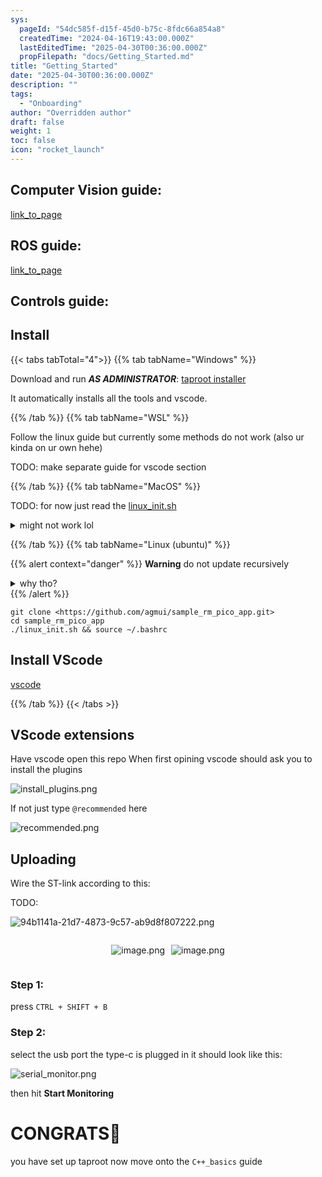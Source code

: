 ```yaml
---
sys:
  pageId: "54dc585f-d15f-45d0-b75c-8fdc66a854a8"
  createdTime: "2024-04-16T19:43:00.000Z"
  lastEditedTime: "2025-04-30T00:36:00.000Z"
  propFilepath: "docs/Getting_Started.md"
title: "Getting_Started"
date: "2025-04-30T00:36:00.000Z"
description: ""
tags:
  - "Onboarding"
author: "Overridden author"
draft: false
weight: 1
toc: false
icon: "rocket_launch"
---
```


## Computer Vision guide:

[link_to_page](86d45bc0-388b-4d26-8848-44f255f73d0e)

## ROS guide:

[link_to_page](3c76c1de-ec8f-46d6-8b0a-294005edc2d5)

## Controls guide:

## Install

{{< tabs tabTotal="4">}}
{{% tab tabName="Windows" %}}

Download and run _**AS ADMINISTRATOR**_: [taproot installer](https://github.com/Thornbots/TeachingFreshies/releases/tag/1.0)

It automatically installs all the tools and vscode.

{{% /tab %}}
{{% tab tabName="WSL" %}}

Follow the linux guide but currently some methods do not work (also ur kinda on ur own hehe)

TODO: make separate guide for vscode section

{{% /tab %}}
{{% tab tabName="MacOS" %}}

TODO: for now just read the [linux_init.sh](https://github.com/agmui/sample_rm_pico_app/blob/main/linux_init.sh)

<details>
<summary>might not work lol</summary>

`brew install libusb pkg-config`

Next install: [vscode](https://code.visualstudio.com/Download)

</details>

{{% /tab %}}
{{% tab tabName="Linux (ubuntu)" %}}

{{% alert context="danger" %}}
**Warning** do not update recursively
<details>
<summary>why tho?</summary>
There are some submodules that may go on for a while (like tinyusb) and I highly
recommend you don't need to get them.
If you want to see what submodules I update just look in `linux_init.sh`
</details>
{{% /alert %}}

```shell
git clone <https://github.com/agmui/sample_rm_pico_app.git>
cd sample_rm_pico_app
./linux_init.sh && source ~/.bashrc
```

## Install VScode

[vscode](https://code.visualstudio.com/Download)

{{% /tab %}}
{{< /tabs >}}

## VScode extensions

Have vscode open this repo
When first opining vscode should ask you to install the plugins

![install_plugins.png](https://prod-files-secure.s3.us-west-2.amazonaws.com/d518164a-d88e-44d1-a4ee-3adb3bd8bce0/89bd30f0-1825-4e77-867b-0a41ce370880/install_plugins.png?X-Amz-Algorithm=AWS4-HMAC-SHA256&X-Amz-Content-Sha256=UNSIGNED-PAYLOAD&X-Amz-Credential=ASIAZI2LB4666DA6YPW6%2F20250623%2Fus-west-2%2Fs3%2Faws4_request&X-Amz-Date=20250623T220819Z&X-Amz-Expires=3600&X-Amz-Security-Token=IQoJb3JpZ2luX2VjECUaCXVzLXdlc3QtMiJGMEQCIAlt7aY8Qqcdef90i8%2Fc%2Bk6vqVTdku6DmwNjKuzLojStAiAGhmlovqsFX%2B01lRhYWeEERkGsG1IwZRTsAXFxKF9w8Cr%2FAwgdEAAaDDYzNzQyMzE4MzgwNSIMvk366uAVBQVqqspPKtwDXxECHhntvGvn4F9zZJlEEjm3ZS84TwRDpDeqU7TgcHFiQu3i61ORDzm%2Bz%2FPx1HDpcvdNeEiE4JYSAXKkdvG3EQocDELmJBpSrAgANjkzgvsPh7WdRR0E6853bUrdzg%2BZfYHVhbpM7e1gGULVhBPY7%2FKZVCpHQoAa5QrOti9HQHA6c%2FAZqCegX6Qv4UgIY1VdN%2FriFM1kzFFb19cRXaEEdu1KZO79Uq7VErihSfo8nhUtlswgl7aU%2BfWeKwlwMxumaeqQePKfihiHaoKgXIkH0an0pkaabkf6HYUhytHQqki6B%2FphjMDSYhk9R8ggYWAHnqcopAilrdKtily6%2FU%2FCqDLTL4JK%2B%2BKyiwkUiLyUE0JnCkYwTSj38wFyeh%2BdU%2BOx%2BKCKRRT2w8QvjPzScRWpOW5KJ7gCGRy46rkEBR7oy09Z71WSAnaQDnA%2BZmD5f7vFn2%2BWCg3%2BVvTXj6WjoACcpAmCpflhynkty7jSIg31nsGEh5qcp8yNtjYeUdqgkUnAD%2BLa%2B6CnEUcq5hJjQeKaeCZVN7QblWGl6%2BJiDZs5p3A8tbqxl5uw01Jp0%2Bgekcmz3k8NCuaT0pNGuIAiAzxWCVUchKV1kizIdO%2B3eI3K38PSfrK%2FeI7qX%2FOORpkwl%2B3mwgY6pgH2lEpBqZBDkTjoeudDKra%2FOz8XFF8cT0vmpBRLZfEmKqXiJocSqrEuIK3oEONDZbwr9f15LHO5hO7ltHGfyfOHzuzPG8p5Wn4MOHN6QdM1eJrJFBbxvUSBjoYsihMR102ybF3thr6rGjQGoIrzypeztegjKGgdAP8lHs0N9GhTK6Gjz3KVbreDpbdhb%2Boql8tsdvygHptTHrEJfQsk%2BNAlLAIkKwZm&X-Amz-Signature=9a7a465e5e8b4323e195f82cb15019ebc41a8c087bfe43cc1aa03857327a56f2&X-Amz-SignedHeaders=host&x-amz-checksum-mode=ENABLED&x-id=GetObject)

If not just type `@recommended` here  

![recommended.png](https://prod-files-secure.s3.us-west-2.amazonaws.com/d518164a-d88e-44d1-a4ee-3adb3bd8bce0/61e661e9-5d85-4dfc-be0d-8d2097a5e793/recommended.png?X-Amz-Algorithm=AWS4-HMAC-SHA256&X-Amz-Content-Sha256=UNSIGNED-PAYLOAD&X-Amz-Credential=ASIAZI2LB4666DA6YPW6%2F20250623%2Fus-west-2%2Fs3%2Faws4_request&X-Amz-Date=20250623T220819Z&X-Amz-Expires=3600&X-Amz-Security-Token=IQoJb3JpZ2luX2VjECUaCXVzLXdlc3QtMiJGMEQCIAlt7aY8Qqcdef90i8%2Fc%2Bk6vqVTdku6DmwNjKuzLojStAiAGhmlovqsFX%2B01lRhYWeEERkGsG1IwZRTsAXFxKF9w8Cr%2FAwgdEAAaDDYzNzQyMzE4MzgwNSIMvk366uAVBQVqqspPKtwDXxECHhntvGvn4F9zZJlEEjm3ZS84TwRDpDeqU7TgcHFiQu3i61ORDzm%2Bz%2FPx1HDpcvdNeEiE4JYSAXKkdvG3EQocDELmJBpSrAgANjkzgvsPh7WdRR0E6853bUrdzg%2BZfYHVhbpM7e1gGULVhBPY7%2FKZVCpHQoAa5QrOti9HQHA6c%2FAZqCegX6Qv4UgIY1VdN%2FriFM1kzFFb19cRXaEEdu1KZO79Uq7VErihSfo8nhUtlswgl7aU%2BfWeKwlwMxumaeqQePKfihiHaoKgXIkH0an0pkaabkf6HYUhytHQqki6B%2FphjMDSYhk9R8ggYWAHnqcopAilrdKtily6%2FU%2FCqDLTL4JK%2B%2BKyiwkUiLyUE0JnCkYwTSj38wFyeh%2BdU%2BOx%2BKCKRRT2w8QvjPzScRWpOW5KJ7gCGRy46rkEBR7oy09Z71WSAnaQDnA%2BZmD5f7vFn2%2BWCg3%2BVvTXj6WjoACcpAmCpflhynkty7jSIg31nsGEh5qcp8yNtjYeUdqgkUnAD%2BLa%2B6CnEUcq5hJjQeKaeCZVN7QblWGl6%2BJiDZs5p3A8tbqxl5uw01Jp0%2Bgekcmz3k8NCuaT0pNGuIAiAzxWCVUchKV1kizIdO%2B3eI3K38PSfrK%2FeI7qX%2FOORpkwl%2B3mwgY6pgH2lEpBqZBDkTjoeudDKra%2FOz8XFF8cT0vmpBRLZfEmKqXiJocSqrEuIK3oEONDZbwr9f15LHO5hO7ltHGfyfOHzuzPG8p5Wn4MOHN6QdM1eJrJFBbxvUSBjoYsihMR102ybF3thr6rGjQGoIrzypeztegjKGgdAP8lHs0N9GhTK6Gjz3KVbreDpbdhb%2Boql8tsdvygHptTHrEJfQsk%2BNAlLAIkKwZm&X-Amz-Signature=930afc39c273e09a9b302470c4cb6f7ff43b18aac4a8de44cce5f49f4643c378&X-Amz-SignedHeaders=host&x-amz-checksum-mode=ENABLED&x-id=GetObject)

## Uploading

Wire the ST-link according to this:

TODO:

![94b1141a-21d7-4873-9c57-ab9d8f807222.png](https://prod-files-secure.s3.us-west-2.amazonaws.com/d518164a-d88e-44d1-a4ee-3adb3bd8bce0/e5fad17d-ab82-4300-9f4c-505ab4b1202c/94b1141a-21d7-4873-9c57-ab9d8f807222.png?X-Amz-Algorithm=AWS4-HMAC-SHA256&X-Amz-Content-Sha256=UNSIGNED-PAYLOAD&X-Amz-Credential=ASIAZI2LB4666DA6YPW6%2F20250623%2Fus-west-2%2Fs3%2Faws4_request&X-Amz-Date=20250623T220819Z&X-Amz-Expires=3600&X-Amz-Security-Token=IQoJb3JpZ2luX2VjECUaCXVzLXdlc3QtMiJGMEQCIAlt7aY8Qqcdef90i8%2Fc%2Bk6vqVTdku6DmwNjKuzLojStAiAGhmlovqsFX%2B01lRhYWeEERkGsG1IwZRTsAXFxKF9w8Cr%2FAwgdEAAaDDYzNzQyMzE4MzgwNSIMvk366uAVBQVqqspPKtwDXxECHhntvGvn4F9zZJlEEjm3ZS84TwRDpDeqU7TgcHFiQu3i61ORDzm%2Bz%2FPx1HDpcvdNeEiE4JYSAXKkdvG3EQocDELmJBpSrAgANjkzgvsPh7WdRR0E6853bUrdzg%2BZfYHVhbpM7e1gGULVhBPY7%2FKZVCpHQoAa5QrOti9HQHA6c%2FAZqCegX6Qv4UgIY1VdN%2FriFM1kzFFb19cRXaEEdu1KZO79Uq7VErihSfo8nhUtlswgl7aU%2BfWeKwlwMxumaeqQePKfihiHaoKgXIkH0an0pkaabkf6HYUhytHQqki6B%2FphjMDSYhk9R8ggYWAHnqcopAilrdKtily6%2FU%2FCqDLTL4JK%2B%2BKyiwkUiLyUE0JnCkYwTSj38wFyeh%2BdU%2BOx%2BKCKRRT2w8QvjPzScRWpOW5KJ7gCGRy46rkEBR7oy09Z71WSAnaQDnA%2BZmD5f7vFn2%2BWCg3%2BVvTXj6WjoACcpAmCpflhynkty7jSIg31nsGEh5qcp8yNtjYeUdqgkUnAD%2BLa%2B6CnEUcq5hJjQeKaeCZVN7QblWGl6%2BJiDZs5p3A8tbqxl5uw01Jp0%2Bgekcmz3k8NCuaT0pNGuIAiAzxWCVUchKV1kizIdO%2B3eI3K38PSfrK%2FeI7qX%2FOORpkwl%2B3mwgY6pgH2lEpBqZBDkTjoeudDKra%2FOz8XFF8cT0vmpBRLZfEmKqXiJocSqrEuIK3oEONDZbwr9f15LHO5hO7ltHGfyfOHzuzPG8p5Wn4MOHN6QdM1eJrJFBbxvUSBjoYsihMR102ybF3thr6rGjQGoIrzypeztegjKGgdAP8lHs0N9GhTK6Gjz3KVbreDpbdhb%2Boql8tsdvygHptTHrEJfQsk%2BNAlLAIkKwZm&X-Amz-Signature=92fb85cee2474d66bdcbc3ae5ad90194ec7c8e86064f24c340ac7866578dd913&X-Amz-SignedHeaders=host&x-amz-checksum-mode=ENABLED&x-id=GetObject)

<div style="display: flex;flex-direction: row; column-gap:10px; max-width: 630px;justify-content: center;">
<div>

![image.png](https://prod-files-secure.s3.us-west-2.amazonaws.com/d518164a-d88e-44d1-a4ee-3adb3bd8bce0/210ecb78-1116-4d7b-b9b7-2292f66fa2c2/image.png?X-Amz-Algorithm=AWS4-HMAC-SHA256&X-Amz-Content-Sha256=UNSIGNED-PAYLOAD&X-Amz-Credential=ASIAZI2LB46642PEC67V%2F20250623%2Fus-west-2%2Fs3%2Faws4_request&X-Amz-Date=20250623T220824Z&X-Amz-Expires=3600&X-Amz-Security-Token=IQoJb3JpZ2luX2VjECUaCXVzLXdlc3QtMiJHMEUCIFlq75JkPFPHw8J54uvC5VVC4L5V8LOP9SWtHpTZ3vuHAiEAnXHkgKcenSg03YQ8dwJ4hPP05kbdxPsjXvzVQHsGEMcq%2FwMIHRAAGgw2Mzc0MjMxODM4MDUiDDG3DrgOszYi6Q%2BuzyrcAwPN8eEeyY%2FyY1eCQtD9rMeCWsXbYXDcWwBzsOeznd478EuW8xP1s%2F5qQpqbbuorKAMERnZ0FRiQZRdi7nQuUrEudq729rjXyKyLsQh8xRtMapmp8neZK9KJk4UKFXzx4Q8I%2FWNQG3PW6K2oDlK6EeGp2Vf9Gz%2FadXH2Dsfj65%2BxhwOfp%2By62VmXFnXhnuP4xTvx2tr8oc8ne4%2BRHnHwFrl8y5C2cnLm%2B5wcdXqzk0%2BN0qhZj0v%2BFjHxkUIFumENwMv667Pc%2BZmg16uMv56sbKizLJRXqRQKpYlaJvNSkem1EXKpmdcIBgeXQl5BORH4ZW4DXmqpkScY1O0cbJNKphXKyj4%2BsAPnNAoc%2Bo3gYFkCMyC43bzqQeQnUPw2uJyOUpfNDUqQqAs9YjrjoAueBwiEEnnhpRSFCKMSpm8vmnNqA%2B%2F%2BYyA4578yMYMg9JkoijDeEpV8rD7u29a%2Fu%2FRKgPRC2QPft6cpftST8hHY0Jia8fH%2B3UQP7ubk7LMeS1fXkLh5KPxuQAjG%2BCMVdJTVsrKuk0zh7BXrR%2FdCBkECsY90liBHDVf9VIE4jZhRO4AwCImju4dv94322v%2F%2Fo86KHK0B%2F%2BQmnisKbBrhSZVxuTkNF%2FH55Ifb4FzJkKIgMM7t5sIGOqUBeOjpxa%2BmZVHebMMIS6tBt79DsZLereQ3dOYdeprUZIpe%2B%2B9CKPev4FfOpUNWMGpfY1oCnmxt0cAG%2BJ5KCGrGG%2B6qu6KY6TeP0%2FIFfUntQw441Gvc2RAisH2qBm4EM428uapbpQWkuSZyQM7Aq78rSkt15%2BYhyzMEyEn3ZWCJE8uJ1iS%2B5gosK1CctOHOXXS8rlnvIP3iPsvU69KnGT%2FwkhFtpGsq&X-Amz-Signature=5bf5fa300fc7c61cfabd21753b301bf95edc4df71581dcbe836dcc2e5faf76b0&X-Amz-SignedHeaders=host&x-amz-checksum-mode=ENABLED&x-id=GetObject)

</div>
<div>

![image.png](https://prod-files-secure.s3.us-west-2.amazonaws.com/d518164a-d88e-44d1-a4ee-3adb3bd8bce0/33a0fd0f-8ca6-4a86-8e09-26e95ded1fff/image.png?X-Amz-Algorithm=AWS4-HMAC-SHA256&X-Amz-Content-Sha256=UNSIGNED-PAYLOAD&X-Amz-Credential=ASIAZI2LB466V26RDAWW%2F20250623%2Fus-west-2%2Fs3%2Faws4_request&X-Amz-Date=20250623T220824Z&X-Amz-Expires=3600&X-Amz-Security-Token=IQoJb3JpZ2luX2VjECUaCXVzLXdlc3QtMiJHMEUCIQDXHm1OoyMVVLUVRNpwTRPsunVbq6kL%2F0jvBv74ZgsA7AIgE%2BOv1ZGzK%2Bod1wFV%2BDVqfQkOlBW1e8bNpudebPH%2FqI4q%2FwMIHRAAGgw2Mzc0MjMxODM4MDUiDEzU%2BDHzwlMWbkLePSrcAz8wmYaLzo2lZl8cgBkiqycNQcvSJS8Hgbz4w7jptpekgS1qjbcOZsXn2Gc5dWzHlNAg47%2B%2F0WfjqOy%2FsrqsT7iOc9m24wgf88bhPxyU8dGLAD7EdAw0V4xiwWpDL%2Fw5jFP7ZP2iRMianKaspyE%2Bxj262i05I4gr17hJlc3CKIuhzrYerajtD7WBf2sMt3ez6D7y80QvSwX8cmJLHp%2Fv0nEF6r50jXY2RyJ1meodsLD3Yp6muBMxQgfSAYPQwEUG88IIFGagXU8Yb2ySGedAkmGdXtgvsGBJcdB8R6HxQNighCDqKwa%2FlItuOvvJpLPxpAZfaFKHjUc6kAW2xpSegkKaH3HaIaII2agRlpCFpxT68rSblNBAkboYBBhIXTzEGhV9boEuFLNTSp4%2F0zZo7JymxSLgQDIFVB9bVf9oqF1L25eApluQcWGQXRQEq73vsxvCY4lmqEasb92hDINX%2BJ1EXARl0ioVAT2mumwcUjzyQRDPd0K0AzzPSmSMgQBWoD%2Bv8aod7HKrbITxFPGaKfGHBoWASXWiprBru4t9hTh7i3nhSobCdL0%2Bzwm%2Bwnwu%2F%2Fq%2FQ3a97kkF0ayUKCTQTB%2BYAX9gmWSJ3Xg910x02xDXuccnha%2F4SUejsDTqMMft5sIGOqUBoA8%2BmvWzItPOAm82VymfU00BU4RdwegztmcFvOk83bIslI4X5GsPyLqkKLOWovRWahY8bEgNMAWZcHESL7BIblMlsJTcma26fHHjfMiDEvVUVVwiUphMddo6aBbyw0jIhSOf%2BVc2YoLXOjZjiq5vUQPmIGBWTEA98g7m2lMZGnc49t7x18kY87GoYfRWbThAoDX6MILbGbfHaSYS5weZKgTctU5Q&X-Amz-Signature=9c76413fa643d834eb51d79bde089745f60d3bd7b62913490b39ecb9f45de0fc&X-Amz-SignedHeaders=host&x-amz-checksum-mode=ENABLED&x-id=GetObject)

</div>
</div>

### Step 1:

press `CTRL + SHIFT + B`

### Step 2:

select the usb port the type-c is plugged in it should look like this:

![serial_monitor.png](https://prod-files-secure.s3.us-west-2.amazonaws.com/d518164a-d88e-44d1-a4ee-3adb3bd8bce0/f03f4774-05d4-4393-b6a0-d5efb6d315ab/serial_monitor.png?X-Amz-Algorithm=AWS4-HMAC-SHA256&X-Amz-Content-Sha256=UNSIGNED-PAYLOAD&X-Amz-Credential=ASIAZI2LB4666DA6YPW6%2F20250623%2Fus-west-2%2Fs3%2Faws4_request&X-Amz-Date=20250623T220819Z&X-Amz-Expires=3600&X-Amz-Security-Token=IQoJb3JpZ2luX2VjECUaCXVzLXdlc3QtMiJGMEQCIAlt7aY8Qqcdef90i8%2Fc%2Bk6vqVTdku6DmwNjKuzLojStAiAGhmlovqsFX%2B01lRhYWeEERkGsG1IwZRTsAXFxKF9w8Cr%2FAwgdEAAaDDYzNzQyMzE4MzgwNSIMvk366uAVBQVqqspPKtwDXxECHhntvGvn4F9zZJlEEjm3ZS84TwRDpDeqU7TgcHFiQu3i61ORDzm%2Bz%2FPx1HDpcvdNeEiE4JYSAXKkdvG3EQocDELmJBpSrAgANjkzgvsPh7WdRR0E6853bUrdzg%2BZfYHVhbpM7e1gGULVhBPY7%2FKZVCpHQoAa5QrOti9HQHA6c%2FAZqCegX6Qv4UgIY1VdN%2FriFM1kzFFb19cRXaEEdu1KZO79Uq7VErihSfo8nhUtlswgl7aU%2BfWeKwlwMxumaeqQePKfihiHaoKgXIkH0an0pkaabkf6HYUhytHQqki6B%2FphjMDSYhk9R8ggYWAHnqcopAilrdKtily6%2FU%2FCqDLTL4JK%2B%2BKyiwkUiLyUE0JnCkYwTSj38wFyeh%2BdU%2BOx%2BKCKRRT2w8QvjPzScRWpOW5KJ7gCGRy46rkEBR7oy09Z71WSAnaQDnA%2BZmD5f7vFn2%2BWCg3%2BVvTXj6WjoACcpAmCpflhynkty7jSIg31nsGEh5qcp8yNtjYeUdqgkUnAD%2BLa%2B6CnEUcq5hJjQeKaeCZVN7QblWGl6%2BJiDZs5p3A8tbqxl5uw01Jp0%2Bgekcmz3k8NCuaT0pNGuIAiAzxWCVUchKV1kizIdO%2B3eI3K38PSfrK%2FeI7qX%2FOORpkwl%2B3mwgY6pgH2lEpBqZBDkTjoeudDKra%2FOz8XFF8cT0vmpBRLZfEmKqXiJocSqrEuIK3oEONDZbwr9f15LHO5hO7ltHGfyfOHzuzPG8p5Wn4MOHN6QdM1eJrJFBbxvUSBjoYsihMR102ybF3thr6rGjQGoIrzypeztegjKGgdAP8lHs0N9GhTK6Gjz3KVbreDpbdhb%2Boql8tsdvygHptTHrEJfQsk%2BNAlLAIkKwZm&X-Amz-Signature=9fec9a69e9be99330728475e4512e872a110c6ec299167c6548a0044c9040e8a&X-Amz-SignedHeaders=host&x-amz-checksum-mode=ENABLED&x-id=GetObject)

then hit **Start Monitoring**

# CONGRATS🎉

you have set up taproot now move onto the `C++_basics` guide
